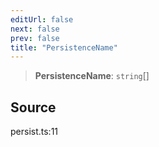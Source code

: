 ```yaml
---
editUrl: false
next: false
prev: false
title: "PersistenceName"
---
```


> **PersistenceName**: `string`[]

## Source

persist.ts:11
